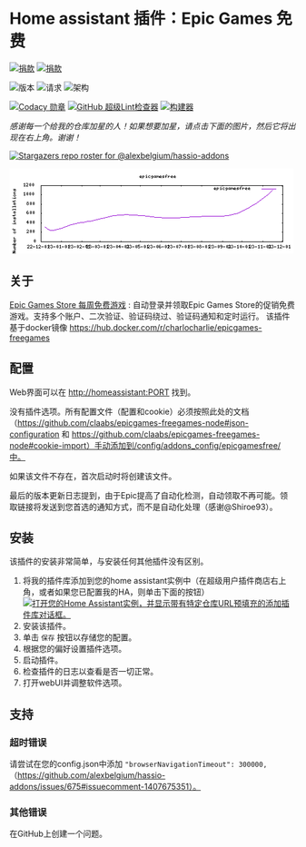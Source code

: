 # Home assistant 插件：Epic Games 免费

[![捐款][donation-badge]](https://www.buymeacoffee.com/alexbelgium)
[![捐款][paypal-badge]](https://www.paypal.com/donate/?hosted_button_id=DZFULJZTP3UQA)

![版本](https://img.shields.io/badge/dynamic/json?label=Version&query=%24.version&url=https%3A%2F%2Fraw.githubusercontent.com%2Falexbelgium%2Fhassio-addons%2Fmaster%2Fepicgamesfree%2Fconfig.json)
![请求](https://img.shields.io/badge/dynamic/json?label=Ingress&query=%24.ingress&url=https%3A%2F%2Fraw.githubusercontent.com%2Falexbelgium%2Fhassio-addons%2Fmaster%2Fepicgamesfree%2Fconfig.json)
![架构](https://img.shields.io/badge/dynamic/json?color=success&label=Arch&query=%24.arch&url=https%3A%2F%2Fraw.githubusercontent.com%2Falexbelgium%2Fhassio-addons%2Fmaster%2Fepicgamesfree%2Fconfig.json)

[![Codacy 勋章](https://app.codacy.com/project/badge/Grade/9c6cf10bdbba45ecb202d7f579b5be0e)](https://www.codacy.com/gh/alexbelgium/hassio-addons/dashboard?utm_source=github.com&utm_medium=referral&utm_content=alexbelgium/hassio-addons&utm_campaign=Badge_Grade)
[![GitHub 超级Lint检查器](https://img.shields.io/github/actions/workflow/status/alexbelgium/hassio-addons/weekly-supelinter.yaml?label=Lint%20code%20base)](https://github.com/alexbelgium/hassio-addons/actions/workflows/weekly-supelinter.yaml)
[![构建器](https://img.shields.io/github/actions/workflow/status/alexbelgium/hassio-addons/onpush_builder.yaml?label=Builder)](https://github.com/alexbelgium/hassio-addons/actions/workflows/onpush_builder.yaml)

[donation-badge]: https://img.shields.io/badge/Buy%20me%20a%20coffee%20(no%20paypal)-%23d32f2f?logo=buy-me-a-coffee&style=flat&logoColor=white
[paypal-badge]: https://img.shields.io/badge/Buy%20me%20a%20coffee%20with%20Paypal-0070BA?logo=paypal&style=flat&logoColor=white

_感谢每一个给我的仓库加星的人！如果想要加星，请点击下面的图片，然后它将出现在右上角。谢谢！_

[![Stargazers repo roster for @alexbelgium/hassio-addons](https://raw.githubusercontent.com/alexbelgium/hassio-addons/master/.github/stars2.svg)](https://github.com/alexbelgium/hassio-addons/stargazers)

![下载演变](https://raw.githubusercontent.com/alexbelgium/hassio-addons/master/epicgamesfree/stats.png)

## 关于

[Epic Games Store 每周免费游戏](https://github.com/claabs/epicgames-freegames-node) : 自动登录并领取Epic Games Store的促销免费游戏。支持多个账户、二次验证、验证码绕过、验证码通知和定时运行。
该插件基于docker镜像 https://hub.docker.com/r/charlocharlie/epicgames-freegames

## 配置

Web界面可以在 <http://homeassistant:PORT> 找到。

没有插件选项。所有配置文件（配置和cookie）必须按照此处的文档（https://github.com/claabs/epicgames-freegames-node#json-configuration 和 https://github.com/claabs/epicgames-freegames-node#cookie-import）手动添加到/config/addons_config/epicgamesfree/中。

如果该文件不存在，首次启动时将创建该文件。

最后的版本更新日志提到，由于Epic提高了自动化检测，自动领取不再可能。领取链接将发送到您首选的通知方式，而不是自动化处理（感谢@Shiroe93）。

## 安装

该插件的安装非常简单，与安装任何其他插件没有区别。

1. 将我的插件库添加到您的home assistant实例中（在超级用户插件商店右上角，或者如果您已配置我的HA，则单击下面的按钮）
   [![打开您的Home Assistant实例，并显示带有特定仓库URL预填充的添加插件库对话框。](https://my.home-assistant.io/badges/supervisor_add_addon_repository.svg)](https://my.home-assistant.io/redirect/supervisor_add_addon_repository/?repository_url=https%3A%2F%2Fgithub.com%2Falexbelgium%2Fhassio-addons)
2. 安装该插件。
3. 单击 `保存` 按钮以存储您的配置。
4. 根据您的偏好设置插件选项。
5. 启动插件。
6. 检查插件的日志以查看是否一切正常。
7. 打开webUI并调整软件选项。

## 支持

### 超时错误

请尝试在您的config.json中添加 `"browserNavigationTimeout": 300000,` （https://github.com/alexbelgium/hassio-addons/issues/675#issuecomment-1407675351）。

### 其他错误

在GitHub上创建一个问题。

[仓库]: https://github.com/alexbelgium/hassio-addons